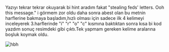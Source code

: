 Yazıyı tekrar tekrar okuyarak bi hint aradım fakat "stealing feds' letters. Ooh this message." i görmem zor oldu daha sonra abest olan bu metnin harflerine bakmaya başladım,hızlı olması için sadece ilk 4 kelimeyi inceleyerek 3.harflerinde "i" "r" "o" "c" kısmına baktıktan sonra kısa bi kod yazdım sonuç resimdeki gibi çıktı.Tek yapmam gereken kelime aralarına boşluk koymak oldu.


![hbh](https://raw.githubusercontent.com/C10ud-0/ctf/master/hellboundhackers/stega/4/4.png)
